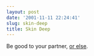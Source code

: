 ```yaml
---
layout: post
date: '2001-11-11 22:24:41'
slug: skin-deep
title: Skin Deep
---
```


Be good to your partner, [or else](http://dailynews.yahoo.com/h/nm/20011109/od/skinned_dc.html).